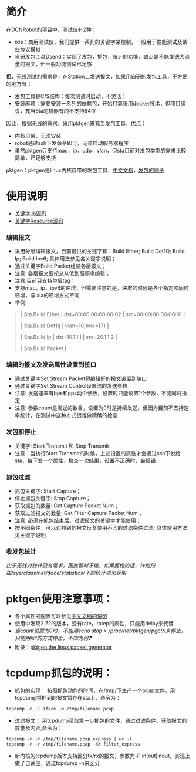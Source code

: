 # 简介

在[DCNRobot](https://github.com/mytliulei/DCNRobot)的项目中，测试仪有2种：

* ixia：商用测试仪，我们提供一系列的关键字来控制，一般用于性能测试及某些协议模拟
* 自研发包工具Dsend：实现了发包，抓包，统计的功能，缺点是不能发送大流量的报文，但一般功能测试已足够

**但**，无线测试的需求是：在Station上发送报文，如果用自研的发包工具，不方便的地方有：

* 发包工具是C/S结构：每次测试时启动，不灵活；
* 安装麻烦：需要安装一系列的依赖包，开始打算采用docker技术，但项目组说，充当Sta的机器有的不支持64位

因此，根据无线的需求，采用pktgen来充当发包工具，优点：

* 内核自带，无须安装
* robot通过ssh下发命令即可，无须启动服务器程序
* 虽然pktgen只支持mac，ip，udp，vlan，但sta目前对发包类型的需求比较简单，已足够支持

pktgen：pktgen是linux内核自带的发包工具，[中文文档](https://github.com/torvalds/linux/blob/master/Documentation/networking/pktgen.txt)，[发包的例子](https://github.com/torvalds/linux/tree/21bdb584af8cca7c6df3c44cba268be050a234eb/samples/pktgen)

# 使用说明

* [关键字lib源码](https://github.com/mytliulei/DCNRobot/blob/master/src/lib/Pktgen.py)
* [关键字Resource源码](https://github.com/mytliulei/DCNRobot/blob/master/src/resource/Sta.txt)

### 编辑报文

* 采用分层编辑报文，目前提供的关键字有：Build Ether; Build Dot1Q; Build Ip; Build Ipv6; 具体用法参见各关键字说明；
* 通过关键字Build Packet组装各层报文；
* 注意: 各层报文要按从从低到高顺序编辑；
* 注意:目前只支持单层tag；
* 支持mac，ip，ipv6的递增，但需要注意的是，递增的时候是各个指定项同时递增，与ixia的递增方式不同
* 举例:

> | Sta.Build Ether | dst=00:00:00:00:00:02 | src=00:00:00:00:00:01 |
>
> | Sta.Build Dot1q | vlan=${10} | prio=${7} |
>
> | Sta.Build Ip | dst=10.1.1.1 | src=20.1.1.2 |
>
> | Sta.Build Packet |

### 编辑的报文及发送属性设置到接口

* 通过关键字Set Stream Packet将编辑好的报文设置到端口
* 通过关键字Set Stream Control设置流的发送参数
* 注意: 发送速率有bps和pps两个参数，设置时只能设置1个参数，不能同时指定
* 注意: 参数count是发送的数目，设置为0时是持续发送，但因为目前不支持速率统计，在测试中这种方式很难做精确的检查

### 发包和停止

* 关键字: Start Transmit 和 Stop Transmit
* 注意：当执行Start Transmit的时候，上述设置的属性才会通过ssh下发给sta，每下发一个属性，检查一次结果，设置不正确时，会报错

### 抓包过滤

* 抓包关键字: Start Capture；
* 停止抓包关键字: Stop Capture；
* 获取抓包的数量: Get Capture Packet Num；
* 获取过滤报文的数量: Get Filter Capture Packet Num；
* 注意: 必须在抓包结束后，过滤报文的关键字才能使用；
* 按不同条件，可以对抓到的报文反复使用不同的过滤条件过滤; 具体使用方法见关键字说明

### 收发包统计

*由于无线对统计没有需求，因此暂时不做，如果要做的话，计划扫描/sys/class/net/iface/statistics/下的统计项来获取*

# pktgen使用注意事项：

* 各个属性的配置可以参见[中文文档的说明](https://github.com/torvalds/linux/blob/master/Documentation/networking/pktgen.txt)
* 使用中发现2.72的版本，没有rate，ratep的属性，只能用delay来代替
* *当count设置为0时，不能用echo stop > /proc/net/pktgen/pgctrl来停止，只能用kill的方式停止，不知为何:question:*
* 附录：[pktgen the linux packet generator](./doc_quote/pktgen_the_linux_packet_generator.pdf)

# tcpdump抓包的说明：

* 抓包的实现： 按照抓包动作的时间，在/tmp/下生产一个pcap文件，用tcpdump将抓到的报文暂存在sta上，命令为：
```shell
tcpdump -n -i iface -w /tmp/filename.pcap 
```
* 过滤报文： 用tcpdump读取第一步抓包的文件，通过过滤条件，获取报文的数量及内容,命令为：
```
tcpdump -n -r /tmp/filename.pcap express | wc -l
tcpdump -n -r /tmp/filename.pcap -XX filter_express
```
* 新内核的tcpdump版本支持区分tx/rx的报文，参数为-P in|out|inout，实现上做了自适应，通过tcpdump -h来区分
